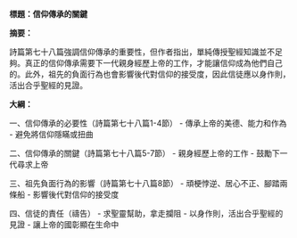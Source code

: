 **標題：信仰傳承的關鍵**

**摘要：**

詩篇第七十八篇強調信仰傳承的重要性，但作者指出，單純傳授聖經知識並不足夠。真正的信仰傳承需要下一代親身經歷上帝的工作，才能讓信仰成為他們自己的。此外，祖先的負面行為也會影響後代對信仰的接受度，因此信徒應以身作則，活出合乎聖經的見證。

**大綱：**

一、信仰傳承的必要性（詩篇第七十八篇1-4節）
    - 傳承上帝的美德、能力和作為
    - 避免將信仰隱瞞或扭曲

二、信仰傳承的關鍵（詩篇第七十八篇5-7節）
    - 親身經歷上帝的工作
    - 鼓勵下一代尋求上帝

三、祖先負面行為的影響（詩篇第七十八篇8節）
    - 頑梗悖逆、居心不正、腳踏兩條船
    - 影響後代對信仰的接受度

四、信徒的責任（禱告）
    - 求聖靈幫助，拿走攔阻
    - 以身作則，活出合乎聖經的見證
    - 讓上帝的國彰顯在生命中